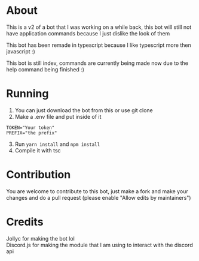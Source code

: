 # About

This is a v2 of a bot that I was working on a while back, this bot will still not have application commands because I just dislike the look of them

This bot has been remade in typescript because I like typescript more then javascript :)

This bot is still indev, commands are currently being made now due to the help command being finished :)

# Running

1. You can just download the bot from this or use git clone <br />
2. Make a .env file and put inside of it
```
TOKEN="Your token"
PREFIX="the prefix"
```
3. Run ```yarn install``` and ```npm install```<br />
4. Compile it with tsc

# Contribution

You are welcome to contribute to this bot, just make a fork and make your changes and do a pull request (please enable "Allow edits by maintainers")

# Credits

Jollyc for making the bot lol <br />
Discord.js for making the module that I am using to interact with the discord api
